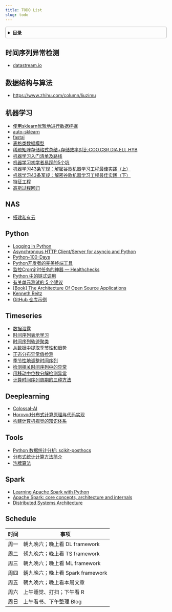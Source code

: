 ```yaml
---
title: TODO List
slug: todo
---
```


<style>
details {
    border: 1px solid #aaa;
    border-radius: 4px;
    padding: .5em .5em 0;
}
summary {
    font-weight: bold;
    margin: -.5em -.5em 0;
    padding: .5em;
}
details[open] {
    padding: .5em;
}
details[open] summary {
    border-bottom: 1px solid #aaa;
    margin-bottom: .5em;
}
img {
    pointer-events: none;
}
</style>

<details><summary>目录</summary><p>

- [时间序列异常检测](#时间序列异常检测)
- [数据结构与算法](#数据结构与算法)
- [机器学习](#机器学习)
- [NAS](#nas)
- [Python](#python)
- [Timeseries](#timeseries)
- [Deeplearning](#deeplearning)
- [Tools](#tools)
- [Spark](#spark)
- [Schedule](#schedule)
</p></details><p></p>

## 时间序列异常检测

* [datastream.io](https://github.com/MentatInnovations/datastream.io)

## 数据结构与算法

* https://www.zhihu.com/column/liuzimu

## 机器学习

* [使用sklearn优雅地进行数据挖掘](https://www.cnblogs.com/jasonfreak/p/5448462.html)
* [auto-sklearn](https://automl.github.io/auto-sklearn/master/index.html#)
* [fastai](https://docs.fast.ai/)
* [表格类数据模型](https://zhuanlan.zhihu.com/p/381323980)
* [稀疏矩阵存储格式总结+存储效率对比:COO,CSR,DIA,ELL,HYB](https://www.cnblogs.com/xbinworld/p/4273506.html?utm_source=tuicool&utm_medium=referral)
* [机器学习入门清单及路线](https://mp.weixin.qq.com/s/KeD9kPG8PowlKrz69zSHNQ)
* [机器学习初学者易踩的5个坑](https://mp.weixin.qq.com/s/6r4FX7DEIUHE8pnYkftXSA)
* [机器学习43条军规：解密谷歌机器学习工程最佳实践（上）](https://zhuanlan.zhihu.com/p/29409286)
* [机器学习43条军规：解密谷歌机器学习工程最佳实践（下）](https://zhuanlan.zhihu.com/p/29446616)
* [特征工程](https://www.zhihu.com/question/29316149/answer/110159647)
* [高斯过程回归](https://zhuanlan.zhihu.com/p/114962778)

## NAS

* [搭建私有云](https://mp.weixin.qq.com/s/E9rrjGtV5RJwxvtICgrOxQ)

## Python

* [Logging in Python](https://realpython.com/python-logging/)
* [Asynchronous HTTP Client/Server for asyncio and Python](https://docs.aiohttp.org/en/stable/client_quickstart.html)
* [Python-100-Days](https://github.com/jackfrued/Python-100-Days)
* [Python开发者的完美终端工具](https://mp.weixin.qq.com/s/QxfXQuaIhPng40Pexw3KlQ)
* [监控Cron定时任务的神器 — Healthchecks](https://mp.weixin.qq.com/s?__biz=Mzg2OTg3MTU2OQ==&mid=2247506353&idx=2&sn=b7863837f4299ce711ddb44cb55fa3c2&source=41#wechat_redirect)
* [ Python 中的链式调用](https://mp.weixin.qq.com/s?__biz=MzAxMjUyNDQ5OA==&mid=2653562756&idx=1&sn=d3bc943ee9ed462052363b923794cbcb&scene=21#wechat_redirect)
* [有关单元测试的 5 个建议](https://mp.weixin.qq.com/s/kHqZrDJhsu4v8ZEQ7QJ3wQ)
* [[Book] The Architecture Of Open Source Applications](http://linkhttp://www.amazon.com/gp/product/1257638017/ref=as_li_ss_tl?ie=UTF8&tag=bookforkind-20&linkCode=as2&camp=1789&creative=39095&creativeASIN=1257638017)
* [Kenneth Reitz](https://kenreitz.org/)
* [GitHub 仓库示例](https://github.com/navdeep-G/samplemod)

## Timeseries

* [数据泄露](https://www.kaggle.com/code/alexisbcook/data-leakage/tutorial)
* [时间序列表示学习](https://mp.weixin.qq.com/s?__biz=Mzg3NDUwNTM3MA==&mid=2247483863&idx=1&sn=db7a9e15385c8f34bba86b442c5f5f67&chksm=cecef422f9b97d34b9968291a332157524cb9a789452a06673e703b6891971206f0ca58f2178&scene=21#wechat_redirect)
* [时间序列轨迹聚类](https://mp.weixin.qq.com/s?__biz=Mzg3NDUwNTM3MA==&mid=2247490271&idx=1&sn=fd001c5084f679f4f901c2c48204d20b&chksm=ceceef2af9b9663ce90d8ac017b5e425ba4577454617c0044992857da84a42072ace8ee44e59&scene=132#wechat_redirect)
* [从数据中提取季节性和趋势](https://anomaly.io/seasonal-trend-decomposition-in-r/index.html)
* [正态分布异常值检测](https://anomaly.io/anomaly-detection-normal-distribution/index.html)
* [季节性地调整时间序列](https://anomaly.io/seasonally-adjustement-in-r/index.html)
* [检测相关时间序列中的异常](https://anomaly.io/detect-anomalies-in-correlated-time-series/index.html)
* [用移动中位数分解检测异常](https://anomaly.io/anomaly-detection-moving-median-decomposition/index.html)
* [计算时间序列周期的三种方法](https://mp.weixin.qq.com/s/GbhsnrZvMQdOY1k-EclBPw)

## Deeplearning

* [Colossal-AI](https://github.com/hpcaitech/ColossalAI)
* [Horovod分布式计算原理与代码实现](https://mp.weixin.qq.com/s/wNeCGMSRF0jg7yNJ_s6dWw)
* [构建计算机视觉的知识体系](https://zhuanlan.zhihu.com/p/383787715) 

## Tools

* [Python 数据统计分析: scikit-posthocs](https://mp.weixin.qq.com/s/m1fT9vxG_0nHIEspmWPPyg)
* [分布式统计计算方法简介](https://mp.weixin.qq.com/s/OOpjBBLVqg77Ao9s6KZ5vg)
* [洗牌算法](https://mp.weixin.qq.com/s/gudVQFhoUi_d3jBNyamYvA)

## Spark

* [ Learning Apache Spark with Python](https://runawayhorse001.github.io/LearningApacheSpark/index.html)
* [Apache Spark: core concepts, architecture and internals](https://datastrophic.io/core-concepts-architecture-and-internals-of-apache-spark/)
* [Distributed Systems Architecture](https://0x0fff.com/category/spark/)

## Schedule

| 时间 | 事项                                             |
|------|--------------------------------------------------|
| 周一 | 朝九晚六；晚上看 DL framework |
| 周二 | 朝九晚六；晚上看 TS framework |
| 周三 | 朝九晚六；晚上看 ML framework |
| 周四 | 朝九晚六；晚上看 Spark framework |
| 周五 | 朝九晚六；晚上看本周文章 |
| 周六 | 上午睡觉、打扫；下午看 R |
| 周日 | 上午看书、下午整理 Blog |
